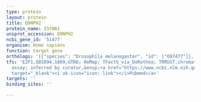 ```yaml
---
type: protein
layout: protein
title: Q9NPH2
protein_name: ISYNA1
uniprot_accession: Q9NPH2
ncbi_gene_id: '51477'
organism: Homo sapiens
function: target gene
orthologs: '[{"species": "Drosophila melanogaster", "id": ["O97477"]}, {"species": "Caenorhabditis elegans", "id": ["G5ED01"]}, {"species": "Mus musculus", "id": ["Q9JHU9"]}, {"species": "Rattus norvegicus", "id": ["Q6AYK3"]}, {"species": "Saccharomyces cerevisiae", "id": ["<a href=\"/protein/p11986\">P11986</a>"]}]'
tfs: 'E2F1,Q01094,1869,GTRD; ReMap; TFactS_via_DoRothea; TRRUST,chromatin immunoprecipitation
  assay; inferred by curator,&ensp;<a href="https://www.ncbi.nlm.nih.gov/pubmed/?term=15464731%5Buid%5D+OR+29126285%5Buid%5D+OR+22761861%5Buid%5D+OR+27924024%5Buid%5D+OR+29087512%5Buid%5D"
  target="_blank"><i uk-icon="icon: link"></i>Pubmed</a>'
targets: ''
binding_sites: ''

---
```

